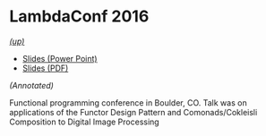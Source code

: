 LambdaConf 2016
===============

*[(up)](http://talks.jle.im/. "Talks")*

-   [Slides (Power Point)](http://talks.jle.im/lambdaconf-2016/FCDIP-LambdaConf16.pptx "Slides (Power Point)")
-   [Slides (PDF)](http://talks.jle.im/lambdaconf-2016/FCDIP-LambdaConf16.pdf "Slides (PDF)")

*(Annotated)*

Functional programming conference in Boulder, CO. Talk was on
applications of the Functor Design Pattern and Comonads/Cokleisli
Composition to Digital Image Processing